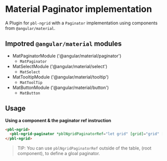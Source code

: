 # Material Paginator implementation

A Plugin for `pbl-ngrid` with a `Paginator` implementation using components from `@angular/material`.

## Impotred `@angular/material` modules

- MatPaginatorModule ('@angular/material/paginator')  
  * `MatPaginator`
- MatSelectModule ('@angular/material/select')  
  * `MatSelect`
- MatTooltipModule ('@angular/material/tooltip')  
  * `MatToolTip`
- MatButtonModule ('@angular/material/button')  
  * `MatButton`

## Usage

**Using a component & the paginator ref instruction**

```html
<pbl-ngrid>
  <pbl-ngrid-paginator *pblNgridPaginatorRef="let grid" [grid]="grid" [paginator]="grid.ds.paginator"></pbl-ngrid-paginator>
</pbl-ngrid>
```

> TIP: You can use `pblNgridPaginatorRef` outside of the table, (root component), to define a gloal paginator.
